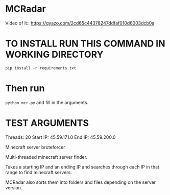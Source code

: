 # MCRadar

Video of it::
https://gyazo.com/2cd65c44378247ddfaf010d6003dcb0a

# TO INSTALL RUN THIS COMMAND IN WORKING DIRECTORY
`pip install -r requirements.txt`
# Then run
`python mcr.py` and fill in the arguments.

# TEST ARGUMENTS
Threads: 20
Start IP: 45.59.171.0
End IP: 45.59.200.0

Minecraft server bruteforcer

Multi-threaded minecraft server finder.

Takes a starting IP and an ending IP and searches through each IP in that range to find minecraft servers.

MCRadar also sorts them into folders and files depending on the server version.
